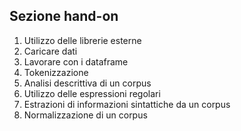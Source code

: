 ## Sezione hand-on
1. Utilizzo delle librerie esterne
2. Caricare dati
3. Lavorare con i dataframe
4. Tokenizzazione
5. Analisi descrittiva di un corpus
6. Utilizzo delle espressioni regolari
7. Estrazioni di informazioni sintattiche da un corpus
8. Normalizzazione di un corpus
